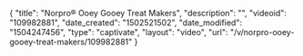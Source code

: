 {
    "title": "Norpro&reg; Ooey Gooey Treat Makers",
    "description": "",
    "videoid": "109982881",
    "date_created": "1502521502",
    "date_modified": "1504247456",
    "type": "captivate",
    "layout": "video",
    "url": "\/v\/norpro-ooey-gooey-treat-makers\/109982881"
}